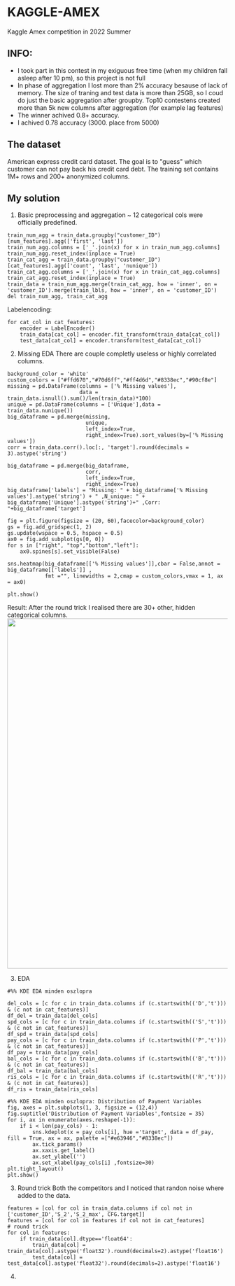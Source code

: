 # KAGGLE-AMEX
Kaggle Amex competition in 2022 Summer

## INFO:
- I took part in this contest in my exiguous free time (when my children fall asleep after 10 pm), so this project is not full
- In phase of aggregation I lost more than 2% accuracy besause of lack of memory. The size of traning and test data is more than 25GB, so I coud do just the basic aggregation after groupby. Top10 contestens created more than 5k new columns after aggregation (for example lag features)   
- The winner achived 0.8+ accuracy.
- I achived 0.78 accuracy (3000. place from 5000)

## The dataset

American express credit card dataset.
The goal is to "guess" which customer can not pay back his credit card debt.
The training set contains 1M+ rows and 200+ anonymized columns.

## My solution
1. Basic preprocessing and aggregation
~ 12 categorical cols were officially predefined.
```
train_num_agg = train_data.groupby("customer_ID")[num_features].agg(['first', 'last'])
train_num_agg.columns = ['_'.join(x) for x in train_num_agg.columns]
train_num_agg.reset_index(inplace = True)
train_cat_agg = train_data.groupby("customer_ID")[cat_features].agg(['count', 'last', 'nunique'])
train_cat_agg.columns = ['_'.join(x) for x in train_cat_agg.columns]
train_cat_agg.reset_index(inplace = True)
train_data = train_num_agg.merge(train_cat_agg, how = 'inner', on = 'customer_ID').merge(train_lbls, how = 'inner', on = 'customer_ID')
del train_num_agg, train_cat_agg
```
Labelencoding:
```
for cat_col in cat_features:
    encoder = LabelEncoder()
    train_data[cat_col] = encoder.fit_transform(train_data[cat_col])
    test_data[cat_col] = encoder.transform(test_data[cat_col])
```
2. Missing EDA
There are couple completly useless or highly correlated columns.
```
background_color = 'white'
custom_colors = ["#ffd670","#70d6ff","#ff4d6d","#8338ec","#90cf8e"]
missing = pd.DataFrame(columns = ['% Missing values'],
                       data = train_data.isnull().sum()/len(train_data)*100)
unique = pd.DataFrame(columns = ['Unique'],data = train_data.nunique())
big_dataframe = pd.merge(missing, 
                         unique, 
                         left_index=True, 
                         right_index=True).sort_values(by=['% Missing values'])
corr = train_data.corr().loc[:, 'target'].round(decimals = 3).astype('string')

big_dataframe = pd.merge(big_dataframe, 
                         corr, 
                         left_index=True, 
                         right_index=True)
big_dataframe['labels'] = "Missing: " + big_dataframe['% Missing values'].astype('string') + " ,N_unique: " + big_dataframe['Unique'].astype('string')+" ,Corr: "+big_dataframe['target']

fig = plt.figure(figsize = (20, 60),facecolor=background_color)
gs = fig.add_gridspec(1, 2)
gs.update(wspace = 0.5, hspace = 0.5)
ax0 = fig.add_subplot(gs[0, 0])
for s in ["right", "top","bottom","left"]:
    ax0.spines[s].set_visible(False)

sns.heatmap(big_dataframe[['% Missing values']],cbar = False,annot = big_dataframe[['labels']] ,
            fmt ="", linewidths = 2,cmap = custom_colors,vmax = 1, ax = ax0)

plt.show()   
```
Result:
After the round trick I realised there are 30+ other, hidden categorical columns.
<img src="images/missing4.png" width="800">

3. EDA

```
#%% KDE EDA minden oszlopra

del_cols = [c for c in train_data.columns if (c.startswith(('D','t'))) & (c not in cat_features)]
df_del = train_data[del_cols]
spd_cols = [c for c in train_data.columns if (c.startswith(('S','t'))) & (c not in cat_features)]
df_spd = train_data[spd_cols]
pay_cols = [c for c in train_data.columns if (c.startswith(('P','t'))) & (c not in cat_features)]
df_pay = train_data[pay_cols]
bal_cols = [c for c in train_data.columns if (c.startswith(('B','t'))) & (c not in cat_features)]
df_bal = train_data[bal_cols]
ris_cols = [c for c in train_data.columns if (c.startswith(('R','t'))) & (c not in cat_features)]
df_ris = train_data[ris_cols]
```
```
#%% KDE EDA minden oszlopra: Distribution of Payment Variables
fig, axes = plt.subplots(1, 3, figsize = (12,4))
fig.suptitle('Distribution of Payment Variables',fontsize = 35)
for i, ax in enumerate(axes.reshape(-1)):
    if i < len(pay_cols) - 1:
        sns.kdeplot(x = pay_cols[i], hue ='target', data = df_pay, fill = True, ax = ax, palette =["#e63946","#8338ec"])
        ax.tick_params()
        ax.xaxis.get_label()
        ax.set_ylabel('')
        ax.set_xlabel(pay_cols[i] ,fontsize=30)
plt.tight_layout()
plt.show()
```

3. Round trick
Both the competitors and I noticed that randon noise where added to the data.
```
features = [col for col in train_data.columns if col not in ['customer_ID','S_2','S_2_max', CFG.target]]
features = [col for col in features if col not in cat_features]
# round trick
for col in features:
    if train_data[col].dtype=='float64':
        train_data[col] = train_data[col].astype('float32').round(decimals=2).astype('float16')
        test_data[col] = test_data[col].astype('float32').round(decimals=2).astype('float16')
```


4. 
